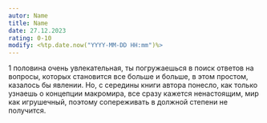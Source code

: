 ```yaml
---
autor: Name
title: Name
date: 27.12.2023
rating: 0-10
modify: <%tp.date.now("YYYY-MM-DD HH:mm")%>
---
```

1 половина очень увлекательная, ты погружаешься в поиск ответов на вопросы, которых становится все больше и больше, в этом простом, казалось бы явлении. Но, с середины книги автора понесло, как только узнаешь о концепции макромира, все сразу кажется ненастоящим, мир как игрушечный, поэтому сопереживать в должной степени не получится.